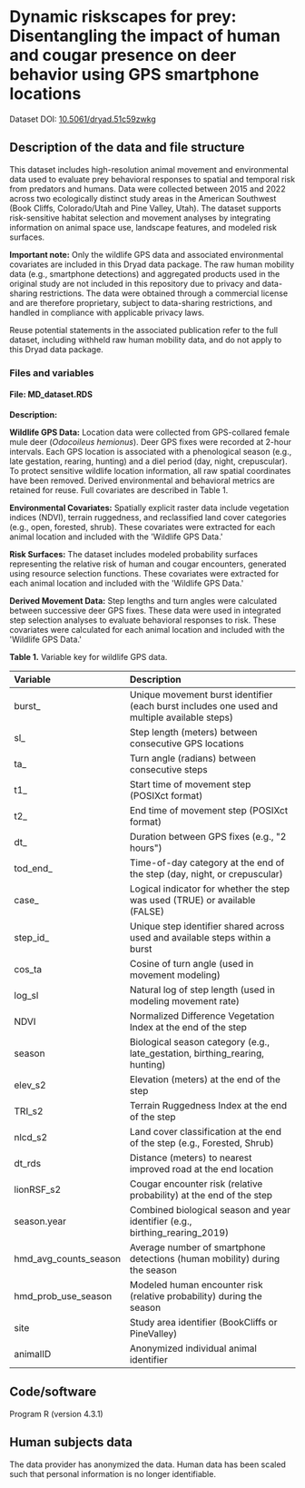 # Dynamic riskscapes for prey: Disentangling the impact of human and cougar presence on deer behavior using GPS smartphone locations

Dataset DOI: [10.5061/dryad.51c59zwkg](10.5061/dryad.51c59zwkg)

## Description of the data and file structure

This dataset includes high-resolution animal movement and environmental data used to evaluate prey behavioral responses to spatial and temporal risk from predators and humans. Data were collected between 2015 and 2022 across two ecologically distinct study areas in the American Southwest (Book Cliffs, Colorado/Utah and Pine Valley, Utah). The dataset supports risk-sensitive habitat selection and movement analyses by integrating information on animal space use, landscape features, and modeled risk surfaces.

**Important note:** Only the wildlife GPS data and associated environmental covariates are included in this Dryad data package. The raw human mobility data (e.g., smartphone detections) and aggregated products used in the original study are not included in this repository due to privacy and data-sharing restrictions. The data were obtained through a commercial license and are therefore proprietary, subject to data-sharing restrictions, and handled in compliance with applicable privacy laws.

Reuse potential statements in the associated publication refer to the full dataset, including withheld raw human mobility data, and do not apply to this Dryad data package.

### Files and variables

#### File: MD\_dataset.RDS

**Description:** 

**Wildlife GPS Data:** Location data were collected from GPS-collared female mule deer (*Odocoileus hemionus*). Deer GPS fixes were recorded at 2-hour intervals. Each GPS location is associated with a phenological season (e.g., late gestation, rearing, hunting) and a diel period (day, night, crepuscular). To protect sensitive wildlife location information, all raw spatial coordinates have been removed. Derived environmental and behavioral metrics are retained for reuse. Full covariates are described in Table 1.

**Environmental Covariates:** Spatially explicit raster data include vegetation indices (NDVI), terrain ruggedness, and reclassified land cover categories (e.g., open, forested, shrub). These covariates were extracted for each animal location and included with the 'Wildlife GPS Data.' 

**Risk Surfaces:** The dataset includes modeled probability surfaces representing the relative risk of human and cougar encounters, generated using resource selection functions. These covariates were extracted for each animal location and included with the 'Wildlife GPS Data.'

**Derived Movement Data:** Step lengths and turn angles were calculated between successive deer GPS fixes. These data were used in integrated step selection analyses to evaluate behavioral responses to risk. These covariates were calculated for each animal location and included with the 'Wildlife GPS Data.'

**Table 1.** Variable key for wildlife GPS data.

| Variable                 | Description                                                                                  |
| :----------------------- | :------------------------------------------------------------------------------------------- |
| burst\_                  | Unique movement burst identifier (each burst includes one used and multiple available steps) |
| sl\_                     | Step length (meters) between consecutive GPS locations                                       |
| ta\_                     | Turn angle (radians) between consecutive steps                                               |
| t1\_                     | Start time of movement step (POSIXct format)                                                 |
| t2\_                     | End time of movement step (POSIXct format)                                                   |
| dt\_                     | Duration between GPS fixes (e.g., "2 hours")                                                 |
| tod\_end\_               | Time-of-day category at the end of the step (day, night, or crepuscular)                     |
| case\_                   | Logical indicator for whether the step was used (TRUE) or available (FALSE)                  |
| step\_id\_               | Unique step identifier shared across used and available steps within a burst                 |
| cos\_ta                  | Cosine of turn angle (used in movement modeling)                                             |
| log\_sl                  | Natural log of step length (used in modeling movement rate)                                  |
| NDVI                     | Normalized Difference Vegetation Index at the end of the step                                |
| season                   | Biological season category (e.g., late\_gestation, birthing\_rearing, hunting)               |
| elev\_s2                 | Elevation (meters) at the end of the step                                                    |
| TRI\_s2                  | Terrain Ruggedness Index at the end of the step                                              |
| nlcd\_s2                 | Land cover classification at the end of the step (e.g., Forested, Shrub)                     |
| dt\_rds                  | Distance (meters) to nearest improved road at the end location                               |
| lionRSF\_s2              | Cougar encounter risk (relative probability) at the end of the step                          |
| season.year              | Combined biological season and year identifier (e.g., birthing\_rearing\_2019)               |
| hmd\_avg\_counts\_season | Average number of smartphone detections (human mobility) during the season                   |
| hmd\_prob\_use\_season   | Modeled human encounter risk (relative probability) during the season                        |
| site                     | Study area identifier (BookCliffs or PineValley)                                             |
| animalID                 | Anonymized individual animal identifier                                                      |

## Code/software

Program R (version 4.3.1)


## Human subjects data

The data provider has anonymized the data. Human data has been scaled such that personal information is no longer identifiable. 